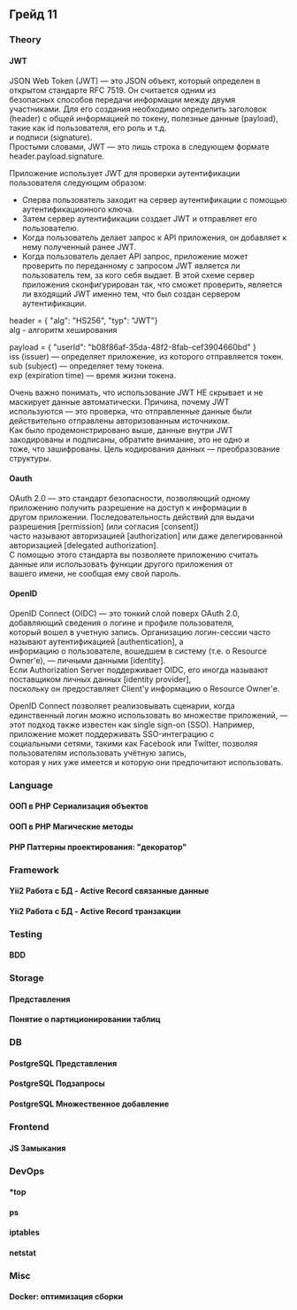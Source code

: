 ## Грейд 11

### Theory  

#### JWT  
JSON Web Token (JWT) — это JSON объект, который определен в открытом стандарте RFC 7519. Он считается одним из  
безопасных способов передачи информации между двумя участниками. Для его создания необходимо определить заголовок  
(header) с общей информацией по токену, полезные данные (payload), такие как id пользователя, его роль и т.д.  
и подписи (signature).  
Простыми словами, JWT — это лишь строка в следующем формате header.payload.signature.  

Приложение использует JWT для проверки аутентификации пользователя следующим образом:  
- Сперва пользователь заходит на сервер аутентификации с помощью аутентификационного ключа.
- Затем сервер аутентификации создает JWT и отправляет его пользователю.
- Когда пользователь делает запрос к API приложения, он добавляет к нему полученный ранее JWT. 
- Когда пользователь делает API запрос, приложение может проверить по переданному с запросом JWT является ли пользователь тем, за кого себя выдает. В этой схеме сервер приложения сконфигурирован так, что сможет проверить, является ли входящий JWT именно тем, что был создан сервером аутентификации.

header = { "alg": "HS256", "typ": "JWT"}  
alg - алгоритм хеширования  

payload = { "userId": "b08f86af-35da-48f2-8fab-cef3904660bd" }  
iss (issuer) — определяет приложение, из которого отправляется токен.  
sub (subject) — определяет тему токена.  
exp (expiration time) — время жизни токена.  

Очень важно понимать, что использование JWT НЕ скрывает и не маскирует данные автоматически. Причина, почему JWT  
используются — это проверка, что отправленные данные были действительно отправлены авторизованным источником.  
Как было продемонстрировано выше, данные внутри JWT закодированы и подписаны, обратите внимание, это не одно и  
тоже, что зашифрованы. Цель кодирования данных — преобразование структуры.  

#### Oauth  
OAuth 2.0 — это стандарт безопасности, позволяющий одному приложению получить разрешение на доступ к информации в  
другом приложении. Последовательность действий для выдачи разрешения [permission] (или согласия [consent])  
часто называют авторизацией [authorization] или даже делегированной авторизацией [delegated authorization].  
С помощью этого стандарта вы позволяете приложению считать данные или использовать функции другого приложения от  
вашего имени, не сообщая ему свой пароль.  

#### OpenID
OpenID Connect (OIDC) — это тонкий слой поверх OAuth 2.0, добавляющий сведения о логине и профиле пользователя,  
который вошел в учетную запись. Организацию логин-сессии часто называют аутентификацией [authentication], а  
информацию о пользователе, вошедшем в систему (т.е. о Resource Owner'е), — личными данными [identity].  
Если Authorization Server поддерживает OIDC, его иногда называют поставщиком личных данных [identity provider],  
поскольку он предоставляет Client'у информацию о Resource Owner'е.  

OpenID Connect позволяет реализовывать сценарии, когда единственный логин можно использовать во множестве приложений, —  
этот подход также известен как single sign-on (SSO). Например, приложение может поддерживать SSO-интеграцию с  
социальными сетями, такими как Facebook или Twitter, позволяя пользователям использовать учётную запись,  
которая у них уже имеется и которую они предпочитают использовать.  

### Language  

#### ООП в PHP Сериализация объектов  
#### ООП в PHP Магические методы  
#### PHP Паттерны проектирования: "декоратор"  

### Framework  

#### Yii2 Работа с БД - Active Record связанные данные  
#### Yii2 Работа с БД - Active Record транзакции  

### Testing  

#### BDD  

### Storage  

#### Представления  
#### Понятие о партиционировании таблиц  

### DB  

#### PostgreSQL Представления  
#### PostgreSQL Подзапросы  
#### PostgreSQL Множественное добавление  

### Frontend  

#### JS Замыкания  

### DevOps  

#### *top  
#### ps  
#### iptables  
#### netstat  

### Misc  

#### Docker: оптимизация сборки  